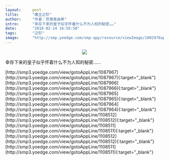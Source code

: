 ```yaml
---
layout:     post
title:      "魔王之阶"
author:     "作者：荒卷美由希"
intro:      "幸存下来的皇子似乎怀着什么不为人知的秘密……"
date:       "2018-02-14 16:56:50"
tags:       "之阶"
image:      "http://smp.yoedge.com/smp-app/resource/viewImage/1002976appline.png"
---
```

<div style="text-align: center">
<p><img src="http://smp.yoedge.com/smp-app/resource/viewImage/1002976appline.png"/></p>
</div>
<p class="post-meta">
<span>幸存下来的皇子似乎怀着什么不为人知的秘密……</span>
</p>
[http://smp3.yoedge.com/view/gotoAppLine/1087967](http://smp3.yoedge.com/view/gotoAppLine/1087967){:target="_blank"}
[http://smp3.yoedge.com/view/gotoAppLine/1087966](http://smp3.yoedge.com/view/gotoAppLine/1087966){:target="_blank"}
[http://smp3.yoedge.com/view/gotoAppLine/1087965](http://smp3.yoedge.com/view/gotoAppLine/1087965){:target="_blank"}
[http://smp3.yoedge.com/view/gotoAppLine/1087964](http://smp3.yoedge.com/view/gotoAppLine/1087964){:target="_blank"}
[http://smp3.yoedge.com/view/gotoAppLine/1108512](http://smp3.yoedge.com/view/gotoAppLine/1108512){:target="_blank"}
[http://smp3.yoedge.com/view/gotoAppLine/1108511](http://smp3.yoedge.com/view/gotoAppLine/1108511){:target="_blank"}
[http://smp3.yoedge.com/view/gotoAppLine/1108512](http://smp3.yoedge.com/view/gotoAppLine/1108512){:target="_blank"}
[http://smp3.yoedge.com/view/gotoAppLine/1108511](http://smp3.yoedge.com/view/gotoAppLine/1108511){:target="_blank"}


